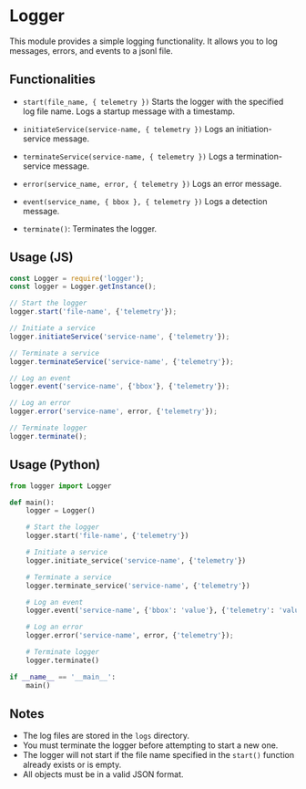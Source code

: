 # Logger

This module provides a simple logging functionality. It allows you to log messages, errors, and events to a jsonl file.

## Functionalities

- `start(file_name, { telemetry })` Starts the logger with the specified log file name. Logs a startup message with a timestamp.

- `initiateService(service-name, { telemetry })` Logs an initiation-service message.

- `terminateService(service-name, { telemetry })` Logs a termination-service message.

- `error(service_name, error, { telemetry })` Logs an error message.

- `event(service_name, { bbox }, { telemetry })` Logs a detection message.

- `terminate()`: Terminates the logger.


## Usage (JS)

```javascript
const Logger = require('logger');
const logger = Logger.getInstance();

// Start the logger
logger.start('file-name', {'telemetry'});

// Initiate a service
logger.initiateService('service-name', {'telemetry'});

// Terminate a service
logger.terminateService('service-name', {'telemetry'});

// Log an event
logger.event('service-name', {'bbox'}, {'telemetry'});

// Log an error
logger.error('service-name', error, {'telemetry'});

// Terminate logger
logger.terminate();
```


## Usage (Python)

```python
from logger import Logger

def main():
    logger = Logger()

    # Start the logger
    logger.start('file-name', {'telemetry'})

    # Initiate a service
    logger.initiate_service('service-name', {'telemetry'})

    # Terminate a service
    logger.terminate_service('service-name', {'telemetry'})

    # Log an event
    logger.event('service-name', {'bbox': 'value'}, {'telemetry': 'value'})

    # Log an error
    logger.error('service-name', error, {'telemetry'});

    # Terminate logger
    logger.terminate()

if __name__ == '__main__':
    main()
```

## Notes

- The log files are stored in the `logs` directory.
- You must terminate the logger before attempting to start a new one.
- The logger will not start if the file name specified in the `start()` function already exists or is empty.
- All objects must be in a valid JSON format.